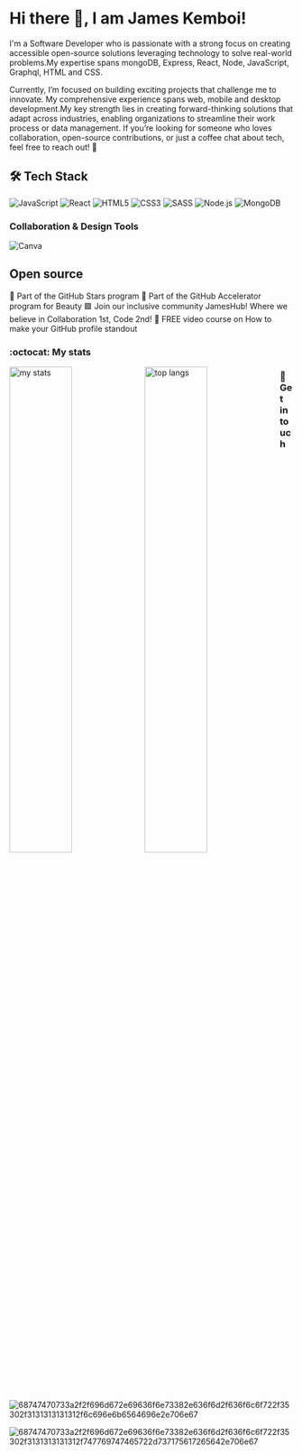 
# Hi there 👋, I am James Kemboi!


I'm a Software Developer who is passionate  with a strong focus on creating accessible open-source solutions leveraging technology to solve real-world problems.My expertise spans  mongoDB, Express, React, Node, JavaScript, Graphql, HTML and CSS. 

Currently, I’m focused on building exciting projects that challenge me to innovate.
My comprehensive experience spans web, mobile and desktop development.My key strength lies in creating forward-thinking solutions that adapt across industries, enabling organizations to streamline their work process or data management.
If you’re looking for someone who loves collaboration, open-source contributions, or just a coffee chat about tech, feel free to reach out! 🚀

## 🛠️ Tech Stack

![JavaScript](https://img.shields.io/badge/JavaScript-F7DF1E?style=for-the-badge&logo=javascript&logoColor=black)
![React](https://img.shields.io/badge/React-61DAFB?style=for-the-badge&logo=react&logoColor=black)
![HTML5](https://img.shields.io/badge/HTML5-E34F26?style=for-the-badge&logo=html5&logoColor=white)
![CSS3](https://img.shields.io/badge/CSS3-1572B6?style=for-the-badge&logo=css3&logoColor=white)
![SASS](https://img.shields.io/badge/SASS-CC6699?style=for-the-badge&logo=sass&logoColor=white)
![Node.js](https://img.shields.io/badge/Node.js-339933?style=for-the-badge&logo=nodedotjs&logoColor=white)
![MongoDB](https://img.shields.io/badge/MongoDB-47A248?style=for-the-badge&logo=mongodb&logoColor=white)
    
### Collaboration & Design Tools
![Canva](https://img.shields.io/badge/Canva-00C4CC?style=flat&logo=canva&logoColor=white&logoWidth=20) 

## Open source
🌟 Part of the GitHub Stars program
🚀 Part of the GitHub Accelerator program for Beauty
🟩 Join our inclusive community JamesHub! Where we believe in Collaboration 1st, Code 2nd!
📸 FREE video course on How to make your GitHub profile standout

### :octocat: My stats

<img alt="my stats" align="left" width="47%" src="https://github-readme-stats.vercel.app/api?username=Kemboijames7"/>
<img alt="top langs" align="left" width="47%" src="https://github-readme-stats.vercel.app/api/top-langs/?username=Kemboijames7&layout=compact"/>




###  🤝 Get in touch


![68747470733a2f2f696d672e69636f6e73382e636f6d2f636f6c6f722f35302f3131313131312f6c696e6b6564696e2e706e67](https://github.com/user-attachments/assets/88a6f24c-9c5e-4adb-b093-664662c7cb7c)

![68747470733a2f2f696d672e69636f6e73382e636f6d2f636f6c6f722f35302f3131313131312f747769747465722d737175617265642e706e67](https://github.com/user-attachments/assets/cd515a72-c95d-4b72-8b85-d2a87927be2c)



